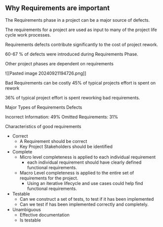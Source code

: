 ## Why Requirements are important

The Requirements phase in a project can be a major source of defects.

The requirements for a project are used as input to many of the project life cycle work processes.

Requirements defects contribute significantly to the cost of project rework.

60-67 % of defects were introduced during Requirements Phase.

Other project phases are dependent on requirements

![[Pasted image 20240921194726.png]]

Bad Requirements can be costly
45% of typical projects effort is spent on rework

36% of typical project effort is spent reworking bad requirements.

Major Types of Requirements Defects

Incorrect Information: 49%
Omitted Requirements: 31%

Characteristics of good requirements
- Correct 
	- A Requirement should be correct
	- Key Project Stakeholders should be identified
- Complete
	- Micro level completeness is applied to each individual requirement
		- each individual requirement should have clearly defined functional requirements.
	- Macro Level completeness is applied to the entire set of requirements for the project.
		- Using an iterative lifecycle and use cases could help find functional requirements.
- Testable
	- Can we construct a set of tests, to test if it has been implemented
	- Can we test if has been implemented correctly and completely.
- Unambiguous
	- Effective documentation
	- Is testable
